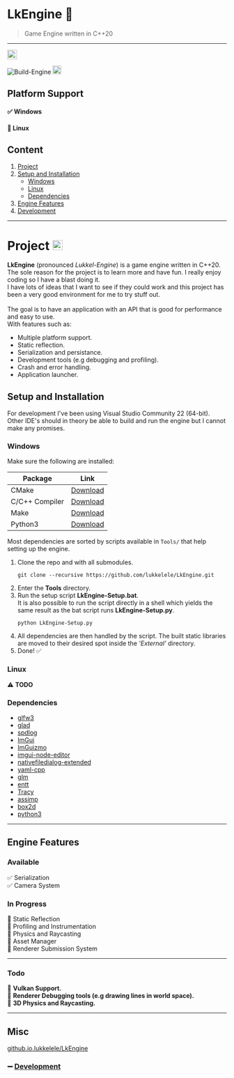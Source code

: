 # LkEngine :shaved_ice: 
> Game Engine written in C++20<br>

---

<img height="22" alt="VersionBadge" src="https://img.shields.io/badge/LkEngine-v0.1.2--alpha-blue">

![Build-Engine](https://github.com/lukkelele/LkEngine/actions/workflows/Build-Engine.yml/badge.svg)
<img height="20" alt="Endpoint Badge" src="https://img.shields.io/endpoint?url=https%3A%2F%2Flukkelele.github.io%2FLkEngine%2FTestResults%2FCoreTests%2FCoreTests-Badge.json&style=plastic&label=Core-Tests">

## Platform Support
#### :white_check_mark: Windows<br>
#### :black_square_button: Linux <br>

## Content
1. [Project](#project)
2. [Setup and Installation](#Setup-and-Installation)
    - [Windows](#Platform-Windows)
	- [Linux](#Platform-Linux)
	- [Dependencies](#Engine-Dependencies)
3. [Engine Features](#Engine-Features)
4. [Development](#Engine-Development)

---

# Project <a id="Project"></a> <a href="https://lukkelele.github.io/LkEngine" target="_blank"> <img height="23" alt="github.io.LkEngine" src="https://img.shields.io/badge/github.io-LkEngine-darkgray">
</a>

**LkEngine** (pronounced *Lukkel-Engine*) is a game engine written in C\++20. <br>
The sole reason for the project is to learn more and have fun. I really enjoy coding so I have a blast doing it.<br>
I have lots of ideas that I want to see if they could work and this project has been a very good environment for me to try stuff out.
<br>
<br>
The goal is to have an application with an API that is good for performance and easy to use.<br>
With features such as:
- Multiple platform support.
- Static reflection.
- Serialization and persistance.
- Development tools (e.g debugging and profiling).
- Crash and error handling.
- Application launcher.

## Setup and Installation <a id="Setup-and-Installation"></a>
For development I've been using Visual Studio Community 22 (64-bit).<br>
Other IDE's should in theory be able to build and run the engine but I cannot make any promises.

### Windows <a id="Platform-Windows"></a>
Make sure the following are installed:

| Package | Link                          |
|----------------|--------------------------------------------|
| CMake | [Download](https://cmake.org/download/) |
| C/C++ Compiler | [Download](https://visualstudio.microsoft.com/vs/features/cplusplus/) |
| Make | [Download](https://gnuwin32.sourceforge.net/packages/make.htm) |
| Python3 | [Download](https://www.python.org/downloads/windows/) |

Most dependencies are sorted by scripts available in `Tools/` that help setting up the engine.


1. Clone the repo and with all submodules.<br>
    ```shell
	git clone --recursive https://github.com/lukkelele/LkEngine.git
	```
2. Enter the **Tools** directory.<br>
3. Run the setup script **LkEngine-Setup.bat**.<br>
   It is also possible to run the script directly in a shell which yields the same result as the bat script runs **LkEngine-Setup.py**.
	```shell
	python LkEngine-Setup.py
    ```
4. All dependencies are then handled by the script. The built static libraries are moved to their desired spot inside the _'External'_ directory. 
5. Done! :white_check_mark:

### Linux <a id="Platform-Linux"></a>
:warning: **TODO**

### Dependencies <a id="Engine-Dependencies"></a>
- [glfw3](https://github.com/glfw/glfw)
- [glad](https://github.com/Dav1dde/glad)
- [spdlog](https://github.com/gabime/spdlog)
- [ImGui](https://github.com/ocornut/imgui)
- [ImGuizmo](https://github.com/CedricGuillemet/ImGuizmo)
- [imgui-node-editor](https://github.com/thedmd/imgui-node-editor)
- [nativefiledialog-extended](https://github.com/btzy/nativefiledialog-extended)
- [yaml-cpp](https://github.com/jbeder/yaml-cpp)
- [glm](https://github.com/g-truc/glm)
- [entt](https://github.com/skypjack/entt)
- [Tracy](https://github.com/wolfpld/tracy)
- [assimp](https://github.com/assimp/assimp)
- [box2d](https://github.com/erincatto/box2d)
- [python3](https://www.python.org/downloads/)

---

## Engine Features <a id="Engine-Features"></a>

### Available
:white_check_mark: Serialization<br>
:white_check_mark: Camera System<br>

### In Progress
:black_square_button: Static Reflection<br>
:black_square_button: Profiling and Instrumentation<br>
:black_square_button: Physics and Raycasting<br>
:black_square_button: Asset Manager<br>
:black_square_button: Renderer Submission System<br>

---

### Todo
:small_blue_diamond: **Vulkan Support.**<br>
:small_blue_diamond: **Renderer Debugging tools (e.g drawing lines in world space).**<br>
:small_blue_diamond: **3D Physics and Raycasting.**<br>

<!------------------------------------------------------------>

---

## Misc


[github.io.lukkelele/LkEngine](https://lukkelele.github.io/LkEngine/)

### :heavy_minus_sign: [Development](Docs/Development.md) <a id="Engine-Development"></a>

